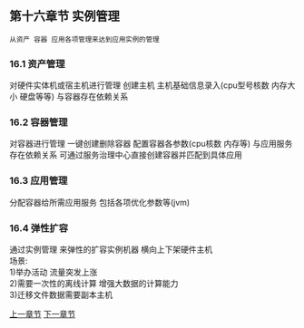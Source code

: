 ## 第十六章节 实例管理
	从资产 容器 应用各项管理来达到应用实例的管理  

### 16.1 资产管理
对硬件实体机或宿主机进行管理 创建主机 主机基础信息录入(cpu型号核数 内存大小 硬盘等等) 与容器存在依赖关系  

### 16.2 容器管理
对容器进行管理 一键创建删除容器 配置容器各参数(cpu核数 内存等) 与应用服务存在依赖关系 可通过服务治理中心直接创建容器并匹配到具体应用  

### 16.3 应用管理
分配容器给所需应用服务 包括各项优化参数等(jvm)  

### 16.4 弹性扩容
通过实例管理 来弹性的扩容实例机器 横向上下架硬件主机  
场景:  
1)举办活动 流量突发上涨  
2)需要一次性的离线计算 增强大数据的计算能力  
3)迁移文件数据需要副本主机  


 <a href="subject-15.md">上一章节</a>  <a href="subject-17.md">下一章节</a>